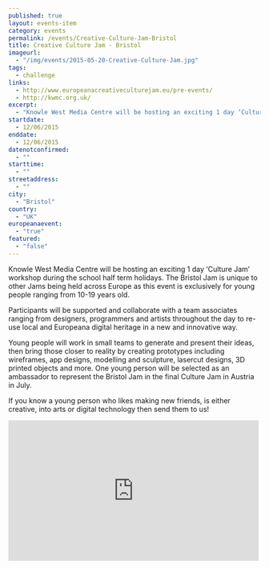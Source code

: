 ```yaml
---
published: true
layout: events-item
category: events
permalink: /events/Creative-Culture-Jam-Bristol
title: Creative Culture Jam - Bristol
imageurl: 
  - "/img/events/2015-05-20-Creative-Culture-Jam.jpg"
tags: 
  - challenge
links:
  - http://www.europeanacreativeculturejam.eu/pre-events/
  - http://kwmc.org.uk/
excerpt:
  - "Knowle West Media Centre will be hosting an exciting 1 day ‘Culture Jam’ workshop during the school half term holidays. The Bristol Jam is unique to other Jams being held across Europe as this event is exclusively for young people ranging from 10-19 years old."
startdate:
  - 12/06/2015
enddate:
  - 12/06/2015
datenotconfirmed:
  - ""
starttime:
  - ""
streetaddress:
  - ""
city:
  - "Bristol"
country:
  - "UK"
europeanaevent:
  - "true"
featured:
  - "false"
---
```

Knowle West Media Centre will be hosting an exciting 1 day ‘Culture Jam’ workshop during the school half term holidays. The Bristol Jam is unique to other Jams being held across Europe as this event is exclusively for young people ranging from 10-19 years old.

Participants will be supported and collaborate with a team associates ranging from designers, programmers and artists throughout the day to re-use local and Europeana digital heritage in a new and innovative way.

Young people will work in small teams to generate and present their ideas, then bring those closer to reality by creating prototypes including wireframes, app designs, modelling and sculpture, lasercut designs, 3D printed objects and more. One young person will be selected as an ambassador to represent the Bristol Jam in the final Culture Jam in Austria in July.

If you know a young person who likes making new friends, is either creative, into arts or digital technology then send them to us!

<iframe src="https://player.vimeo.com/video/128986231" width="500" height="281" frameborder="0" webkitallowfullscreen mozallowfullscreen allowfullscreen></iframe>